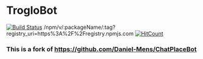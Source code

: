 # TrogloBot

[![Build Status](https://travis-ci.org/{TheDefault1}/{TrogloBot}.png?branch=master)](https://travis-ci.org/{TheDefault1}/{TrogloBot}) /npm/v/:packageName/:tag?registry_uri=https%3A%2F%2Fregistry.npmjs.com [![HitCount](http://hits.dwyl.com/dwyl/start-here.svg)](http://hits.dwyl.com/dwyl/start-here)
### This is a fork of https://github.com/Daniel-Mens/ChatPlaceBot
### 

